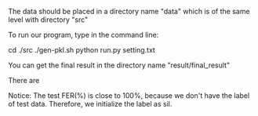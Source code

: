 The data should be placed in a directory name "data" which is of the same level with directory "src"

To run our program, type in the command line:

  cd ./src
  ./gen-pkl.sh
  python run.py setting.txt

You can get the final result in the directory name "result/final_result"

There are

Notice:
The test FER(%) is close to 100%, because we don't have the label of test data.  Therefore, we initialize the label as sil.